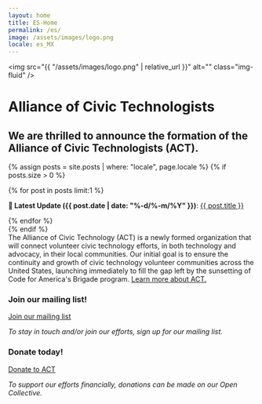 ```yaml
---
layout: home
title: ES-Home
permalink: /es/
image: /assets/images/logo.png
locale: es_MX
---
```


<img src="{{ "/assets/images/logo.png" | relative_url }}" alt="" class="img-fluid" />
<h1 class="visually-hidden">Alliance of Civic Technologists</h1>
<h2 class="text-secondary mb-3">We are thrilled to announce the formation of the Alliance of Civic Technologists (ACT).</h2>

{% assign posts = site.posts | where: "locale", page.locale %}
{% if posts.size > 0 %}
  <div class="card card-body bg-light mb-3">
    {% for post in posts limit:1 %}
      <p class="mb-0"><strong>🎉 Latest Update ({{ post.date | date: "%-d/%-m/%Y" }})</strong>:
      <a href="{{ "/news" | relative_url }}">{{ post.title }}</a></p>
    {% endfor %}
  </div>
{% endif %}

<div markdown="1">
  The Alliance of Civic Technology (ACT) is a newly formed organization that will connect volunteer civic technology efforts, in both technology and advocacy, in their local communities. Our initial goal is to ensure the continuity and growth of civic technology volunteer communities across the United States, launching immediately to fill the gap left by the sunsetting of Code for America's Brigade program. <a href="/about">Learn more about ACT.</a>
</div>

<div class="row mb-5">
  <div class="col-md-6 text-center">
    <h3 class="h1 text-secondary">Join our mailing list!</h3>
    <p class="d-grid">
      <a href="https://eepurl.com/ithxXU" class="btn btn-primary">Join our mailing list</a>
    </p>
    <p><em>To stay in touch and/or join our efforts,  sign up for our mailing list.</em></p>
  </div>
  <div class="col-md-6 text-center">
    <h3 class="h1 text-secondary">Donate today!</h3>
    <p class="d-grid">
      <a href="https://opencollective.com/act-fund" class="btn btn-primary">Donate to ACT</a>
    </p>
    <p><em>To support our efforts financially, donations can be made on our Open Collective.</em></p>
  </div>
</div>

<!-- TODO
<h2>Member Organizations</h2>

{% include item-list.html items=site.data.organizations short=true %}


-->
